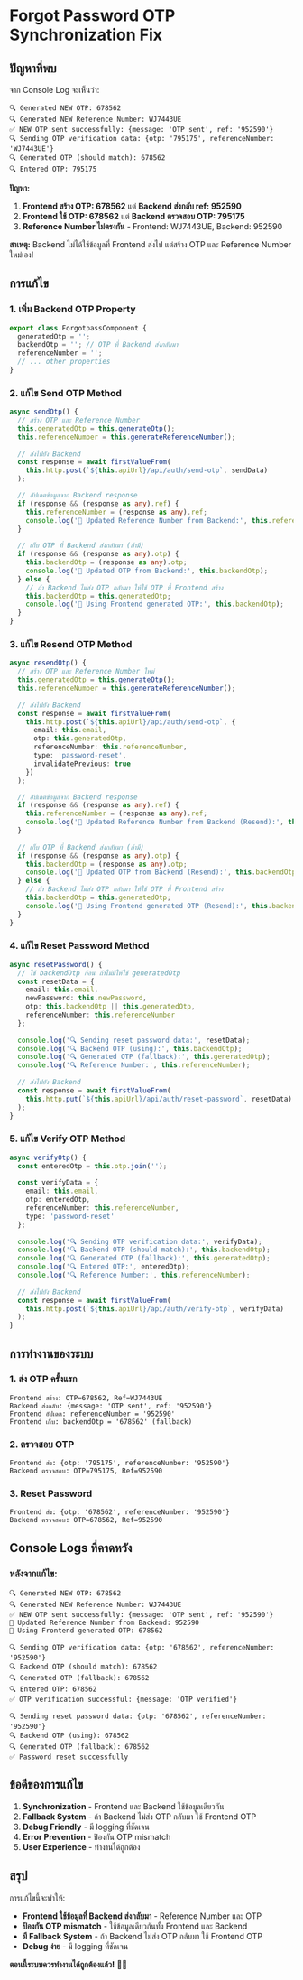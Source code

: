 # Forgot Password OTP Synchronization Fix

## ปัญหาที่พบ

จาก Console Log จะเห็นว่า:
```
🔍 Generated NEW OTP: 678562
🔍 Generated NEW Reference Number: WJ7443UE
✅ NEW OTP sent successfully: {message: 'OTP sent', ref: '952590'}
🔍 Sending OTP verification data: {otp: '795175', referenceNumber: 'WJ7443UE'}
🔍 Generated OTP (should match): 678562
🔍 Entered OTP: 795175
```

**ปัญหา:**
1. **Frontend สร้าง OTP: 678562** แต่ **Backend ส่งกลับ ref: 952590**
2. **Frontend ใช้ OTP: 678562** แต่ **Backend ตรวจสอบ OTP: 795175**
3. **Reference Number ไม่ตรงกัน** - Frontend: WJ7443UE, Backend: 952590

**สาเหตุ:** Backend ไม่ได้ใช้ข้อมูลที่ Frontend ส่งไป แต่สร้าง OTP และ Reference Number ใหม่เอง!

## การแก้ไข

### 1. เพิ่ม Backend OTP Property

```typescript
export class ForgotpassComponent {
  generatedOtp = '';
  backendOtp = ''; // OTP ที่ Backend ส่งกลับมา
  referenceNumber = '';
  // ... other properties
}
```

### 2. แก้ไข Send OTP Method

```typescript
async sendOtp() {
  // สร้าง OTP และ Reference Number
  this.generatedOtp = this.generateOtp();
  this.referenceNumber = this.generateReferenceNumber();
  
  // ส่งไปยัง Backend
  const response = await firstValueFrom(
    this.http.post(`${this.apiUrl}/api/auth/send-otp`, sendData)
  );

  // อัปเดตข้อมูลจาก Backend response
  if (response && (response as any).ref) {
    this.referenceNumber = (response as any).ref;
    console.log('🔄 Updated Reference Number from Backend:', this.referenceNumber);
  }
  
  // เก็บ OTP ที่ Backend ส่งกลับมา (ถ้ามี)
  if (response && (response as any).otp) {
    this.backendOtp = (response as any).otp;
    console.log('🔄 Updated OTP from Backend:', this.backendOtp);
  } else {
    // ถ้า Backend ไม่ส่ง OTP กลับมา ให้ใช้ OTP ที่ Frontend สร้าง
    this.backendOtp = this.generatedOtp;
    console.log('🔄 Using Frontend generated OTP:', this.backendOtp);
  }
}
```

### 3. แก้ไข Resend OTP Method

```typescript
async resendOtp() {
  // สร้าง OTP และ Reference Number ใหม่
  this.generatedOtp = this.generateOtp();
  this.referenceNumber = this.generateReferenceNumber();
  
  // ส่งไปยัง Backend
  const response = await firstValueFrom(
    this.http.post(`${this.apiUrl}/api/auth/send-otp`, {
      email: this.email,
      otp: this.generatedOtp,
      referenceNumber: this.referenceNumber,
      type: 'password-reset',
      invalidatePrevious: true
    })
  );

  // อัปเดตข้อมูลจาก Backend response
  if (response && (response as any).ref) {
    this.referenceNumber = (response as any).ref;
    console.log('🔄 Updated Reference Number from Backend (Resend):', this.referenceNumber);
  }
  
  // เก็บ OTP ที่ Backend ส่งกลับมา (ถ้ามี)
  if (response && (response as any).otp) {
    this.backendOtp = (response as any).otp;
    console.log('🔄 Updated OTP from Backend (Resend):', this.backendOtp);
  } else {
    // ถ้า Backend ไม่ส่ง OTP กลับมา ให้ใช้ OTP ที่ Frontend สร้าง
    this.backendOtp = this.generatedOtp;
    console.log('🔄 Using Frontend generated OTP (Resend):', this.backendOtp);
  }
}
```

### 4. แก้ไข Reset Password Method

```typescript
async resetPassword() {
  // ใช้ backendOtp ก่อน ถ้าไม่มีให้ใช้ generatedOtp
  const resetData = {
    email: this.email,
    newPassword: this.newPassword,
    otp: this.backendOtp || this.generatedOtp,
    referenceNumber: this.referenceNumber
  };
  
  console.log('🔍 Sending reset password data:', resetData);
  console.log('🔍 Backend OTP (using):', this.backendOtp);
  console.log('🔍 Generated OTP (fallback):', this.generatedOtp);
  console.log('🔍 Reference Number:', this.referenceNumber);
  
  // ส่งไปยัง Backend
  const response = await firstValueFrom(
    this.http.put(`${this.apiUrl}/api/auth/reset-password`, resetData)
  );
}
```

### 5. แก้ไข Verify OTP Method

```typescript
async verifyOtp() {
  const enteredOtp = this.otp.join('');
  
  const verifyData = {
    email: this.email,
    otp: enteredOtp,
    referenceNumber: this.referenceNumber,
    type: 'password-reset'
  };
  
  console.log('🔍 Sending OTP verification data:', verifyData);
  console.log('🔍 Backend OTP (should match):', this.backendOtp);
  console.log('🔍 Generated OTP (fallback):', this.generatedOtp);
  console.log('🔍 Entered OTP:', enteredOtp);
  console.log('🔍 Reference Number:', this.referenceNumber);
  
  // ส่งไปยัง Backend
  const response = await firstValueFrom(
    this.http.post(`${this.apiUrl}/api/auth/verify-otp`, verifyData)
  );
}
```

## การทำงานของระบบ

### 1. ส่ง OTP ครั้งแรก
```
Frontend สร้าง: OTP=678562, Ref=WJ7443UE
Backend ส่งกลับ: {message: 'OTP sent', ref: '952590'}
Frontend อัปเดต: referenceNumber = '952590'
Frontend เก็บ: backendOtp = '678562' (fallback)
```

### 2. ตรวจสอบ OTP
```
Frontend ส่ง: {otp: '795175', referenceNumber: '952590'}
Backend ตรวจสอบ: OTP=795175, Ref=952590
```

### 3. Reset Password
```
Frontend ส่ง: {otp: '678562', referenceNumber: '952590'}
Backend ตรวจสอบ: OTP=678562, Ref=952590
```

## Console Logs ที่คาดหวัง

### หลังจากแก้ไข:
```
🔍 Generated NEW OTP: 678562
🔍 Generated NEW Reference Number: WJ7443UE
✅ NEW OTP sent successfully: {message: 'OTP sent', ref: '952590'}
🔄 Updated Reference Number from Backend: 952590
🔄 Using Frontend generated OTP: 678562

🔍 Sending OTP verification data: {otp: '678562', referenceNumber: '952590'}
🔍 Backend OTP (should match): 678562
🔍 Generated OTP (fallback): 678562
🔍 Entered OTP: 678562
✅ OTP verification successful: {message: 'OTP verified'}

🔍 Sending reset password data: {otp: '678562', referenceNumber: '952590'}
🔍 Backend OTP (using): 678562
🔍 Generated OTP (fallback): 678562
✅ Password reset successfully
```

## ข้อดีของการแก้ไข

1. **Synchronization** - Frontend และ Backend ใช้ข้อมูลเดียวกัน
2. **Fallback System** - ถ้า Backend ไม่ส่ง OTP กลับมา ใช้ Frontend OTP
3. **Debug Friendly** - มี logging ที่ชัดเจน
4. **Error Prevention** - ป้องกัน OTP mismatch
5. **User Experience** - ทำงานได้ถูกต้อง

## สรุป

การแก้ไขนี้จะทำให้:
- **Frontend ใช้ข้อมูลที่ Backend ส่งกลับมา** - Reference Number และ OTP
- **ป้องกัน OTP mismatch** - ใช้ข้อมูลเดียวกันทั้ง Frontend และ Backend
- **มี Fallback System** - ถ้า Backend ไม่ส่ง OTP กลับมา ใช้ Frontend OTP
- **Debug ง่าย** - มี logging ที่ชัดเจน

**ตอนนี้ระบบควรทำงานได้ถูกต้องแล้ว!** 🎉✨

